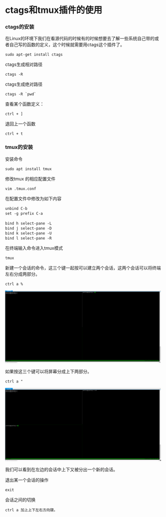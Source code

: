 # ctags和tmux插件的使用

### ctags的安装

在Linux的环境下我们在看源代码的时候有的时候想要去了解一些系统自己带的或者自己写的函数的定义，这个时候就需要用ctags这个插件了。

```shell
sudo apt-get install ctags
```

ctags生成相对路径

```shell
ctags -R
```

ctags生成绝对路径

```shell
ctags -R `pwd`
```

查看某个函数定义：

```
ctrl + ]
```

退回上一个函数

```
ctrl + t
```

### tmux的安装

安装命令

```shell
sudo apt install tmux
```

修改tmux 的相应配置文件

```shell
vim .tmux.conf
```

在配置文件中修改为如下内容

```shell
unbind C-b
set -g prefix C-a

bind h select-pane -L
bind j select-pane -D
bind k select-pane -U
bind l select-pane -R
```

在终端输入命令进入tmux模式

```
tmux
```

新建一个会话的命令，这三个键一起按可以建立两个会话，这两个会话可以将终端左右分成两部分。

```
ctrl a %
```

![1540736311056](./img\1540736311056.png)

如果按这三个键可以将屏幕分成上下两部分。

```
ctrl a "
```

![1540736443498](.\img\1540736443498.png)

我们可以看到在左边的会话中上下又被分出一个新的会话。

退出某一个会话的操作

```
exit
```

会话之间的切换

```
ctrl a 加上上下左右方向键。
```


